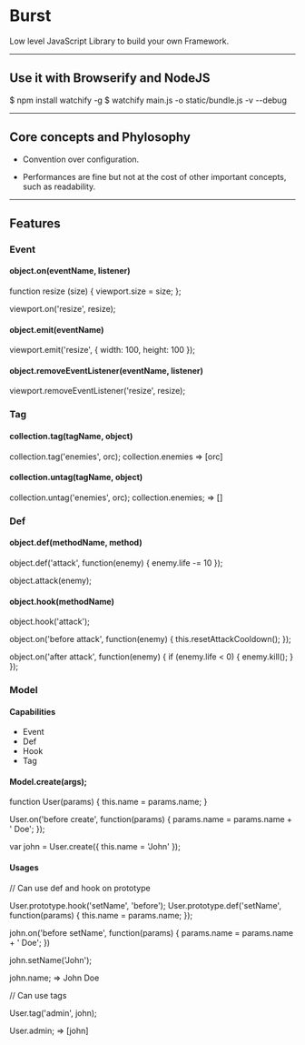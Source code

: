 # Burst

Low level JavaScript Library to build your own Framework.


---

## Use it with Browserify and NodeJS

$ npm install watchify -g
$ watchify main.js -o static/bundle.js -v --debug


---

## Core concepts and Phylosophy

* Convention over configuration.

* Performances are fine but not at the cost of other important concepts, such as readability.


---

## Features

### Event

#### object.on(eventName, listener)

function resize (size) {
    viewport.size = size;
};

viewport.on('resize', resize);

#### object.emit(eventName)

viewport.emit('resize', { width: 100, height: 100 });

#### object.removeEventListener(eventName, listener)

viewport.removeEventListener('resize', resize);


### Tag

#### collection.tag(tagName, object)

collection.tag('enemies', orc);
collection.enemies => [orc]

#### collection.untag(tagName, object)

collection.untag('enemies', orc);
collection.enemies; => []


### Def

#### object.def(methodName, method)

object.def('attack', function(enemy) {
    enemy.life -= 10
});

object.attack(enemy);

#### object.hook(methodName)

object.hook('attack');

object.on('before attack', function(enemy) {
    this.resetAttackCooldown();
});

object.on('after attack', function(enemy) {
    if (enemy.life < 0) {
        enemy.kill();
    }
});


### Model

#### Capabilities

* Event
* Def
* Hook
* Tag

#### Model.create(args);

function User(params) {
    this.name = params.name;
}

User.on('before create', function(params) {
    params.name = params.name + ' Doe';
});

var john = User.create({
    this.name = 'John'
});


#### Usages

// Can use def and hook on prototype

User.prototype.hook('setName', 'before');
User.prototype.def('setName', function(params) {
    this.name = params.name;
});

john.on('before setName', function(params) {
    params.name = params.name + ' Doe';
})

john.setName('John');

john.name; => John Doe


// Can use tags

User.tag('admin', john);

User.admin; => [john]
